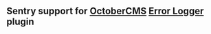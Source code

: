 ## Sentry support for [OctoberCMS](https://octobercms.com/) [Error Logger](https://octobercms.com/plugin/vojtasvoboda-errorlogger) plugin